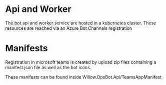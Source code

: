 # Api and Worker

The bot api and worker service are hosted in a kubernetes cluster. These resources are reached via an Azure Bot Channels registration


# Manifests

Registration in microsoft teams is created by upload zip files containing a manifest.json file as well as the bot icons.

These manifests can be found inside Willow.OpsBot.Api/TeamsAppManifest
